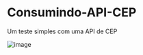 # Consumindo-API-CEP
 
Um teste simples com uma API de CEP

![image](https://user-images.githubusercontent.com/98846868/186945786-d911359a-20fa-44b8-8531-21e2442e16fa.png)
